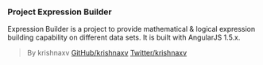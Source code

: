 ### **Project Expression Builder**

Expression Builder is a project to provide mathematical & logical expression building capability on different data sets. It is built with AngularJS 1.5.x.

> By krishnaxv [GitHub/krishnaxv](http://krishnaxv.github.io/) [Twitter/krishnaxv](https://twitter.com/krishnaxv___)
